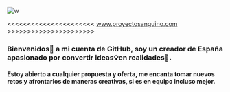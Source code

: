 ![w](https://github.com/sanguino09/sanguino09/assets/116163899/0d21937d-3ea4-45f3-982d-379c05f3f898)

<<<<<<<<<<<<<<<<<<<<<<         www.proyectosanguino.com            >>>>>>>>>>>>>>>>>>>>>>

### Bienvenidos👋 a mi cuenta de GitHub, soy un creador de España apasionado por convertir ideas💡en realidades🔨. 

#### Estoy abierto a cualquier propuesta y oferta, me encanta tomar nuevos retos y afrontarlos de maneras creativas, si es en equipo incluso mejor.
